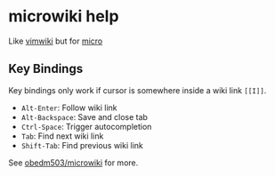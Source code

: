# microwiki help

Like [vimwiki](https://github.com/vimwiki/vimwiki) but for [micro](https://github.com/zyedidia/micro)

## Key Bindings

Key bindings only work if cursor is somewhere inside a wiki link `[[I]]`.

- `Alt-Enter`: Follow wiki link
- `Alt-Backspace`: Save and close tab
- `Ctrl-Space`: Trigger autocompletion
- `Tab`: Find next wiki link
- `Shift-Tab`: Find previous wiki link

See [obedm503/microwiki](https://github.com/obedm503/microwiki) for more.

